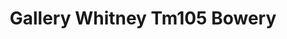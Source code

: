 ---
title: Gallery Whitney Tm105 Bowery
designer: To Market
image_primary: img/GALLERY-105.jpg
href: https://www.tomkt.com/copy-of-woven-swatches
description: "Size%3A%2012%22%20X%2024%22%A0/%20Wear%20layer%3A%20.5mm%20%2820mil%29%A0/%20Edge%3A%20Square%A0/%20Thickness%3A%205.0mm%20/%20Sq.ft/Ctn%3A%2020%A0/%20Installation%3A%20Glue%20Down"
tags: 
  - to-market
  - loose-lay-lvt-gallery
category: loose-lay-lvt-gallery
subtitle: 
manufacturer: ToMarket
slug: /manufacturers/to-market/loose-lay-lvt-gallery/to-market-gallery-whitney-tm-105-bowery
---